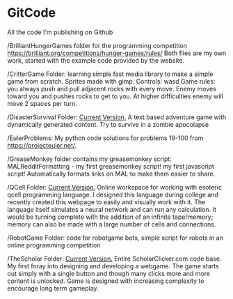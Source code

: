 GitCode
=======

All the code I'm publishing on Github

/BrilliantHungerGames folder for the programming competition https://brilliant.org/competitions/hunger-games/rules/
Both files are my own work, started with the example code provided by the website.  

/CritterGame Folder: learning simple fast media library to make a simple game from scratch. Sprites made with gimp.
Controls: wasd
Game rules: you always push and pull adjacent rocks with every move.  Enemy moves toward you and pushes rocks to get to you.  At higher difficulties enemy will move 2 spaces per turn.

/DisasterSurvival Folder: [Current Version.](http://wilkowski.github.io/DisasterSurvival/index.html) A text based adventure game with dynamically generated content.  Try to survive in a zombie apocolapse

/EulerProblems: My python code solutions for problems 19-100 from https://projecteuler.net/.  

/GreaseMonkey folder contains my greasemonkey script:
MALRedditFormatting - my first greasemonkey script! my first javascript script! Automatically formats links on MAL to make them easier to share.  


/QCell Folder: [Current Version.](http://wilkowski.github.io/QCell/index.html) Online workspace for working with esoteric qcell programming language.  I designed this language during college and recently created this webpage to easily and visually work with it.  The language itself simulates a neural network and can run any calculation.  It would be turning complete with the addition of an infinite tape/memory; memory can also be made with a large number of cells and connections.  

/RobotGame Folder: code for robotgame bots, simple script for robots in an online programming competition

/TheScholar Folder: [Current Version.](http://wilkowski.github.io/TheScholar/index.html) Entire ScholarClicker.com code base.  My first foray into designing and developing a webgame.  The game starts out simply with a single button and though many clicks more and more content is unlocked.  Game is designed with increasing complexity to encourage long term gameplay.  
